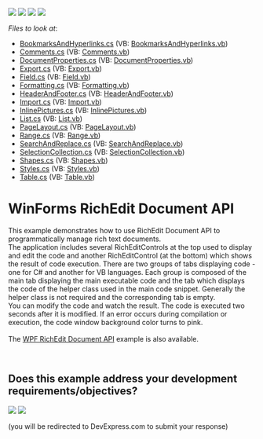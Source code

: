 <!-- default badges list -->
![](https://img.shields.io/endpoint?url=https://codecentral.devexpress.com/api/v1/VersionRange/128612208/16.1.4%2B)
[![](https://img.shields.io/badge/Open_in_DevExpress_Support_Center-FF7200?style=flat-square&logo=DevExpress&logoColor=white)](https://supportcenter.devexpress.com/ticket/details/E5219)
[![](https://img.shields.io/badge/📖_How_to_use_DevExpress_Examples-e9f6fc?style=flat-square)](https://docs.devexpress.com/GeneralInformation/403183)
[![](https://img.shields.io/badge/💬_Leave_Feedback-feecdd?style=flat-square)](#does-this-example-address-your-development-requirementsobjectives)
<!-- default badges end -->
<!-- default file list -->
*Files to look at*:

* [BookmarksAndHyperlinks.cs](./CS/RichEditAPISample/CodeExamples/BookmarksAndHyperlinks.cs) (VB: [BookmarksAndHyperlinks.vb](./VB/RichEditAPISample/CodeExamples/BookmarksAndHyperlinks.vb))
* [Comments.cs](./CS/RichEditAPISample/CodeExamples/Comments.cs) (VB: [Comments.vb](./VB/RichEditAPISample/CodeExamples/Comments.vb))
* [DocumentProperties.cs](./CS/RichEditAPISample/CodeExamples/DocumentProperties.cs) (VB: [DocumentProperties.vb](./VB/RichEditAPISample/CodeExamples/DocumentProperties.vb))
* [Export.cs](./CS/RichEditAPISample/CodeExamples/Export.cs) (VB: [Export.vb](./VB/RichEditAPISample/CodeExamples/Export.vb))
* [Field.cs](./CS/RichEditAPISample/CodeExamples/Field.cs) (VB: [Field.vb](./VB/RichEditAPISample/CodeExamples/Field.vb))
* [Formatting.cs](./CS/RichEditAPISample/CodeExamples/Formatting.cs) (VB: [Formatting.vb](./VB/RichEditAPISample/CodeExamples/Formatting.vb))
* [HeaderAndFooter.cs](./CS/RichEditAPISample/CodeExamples/HeaderAndFooter.cs) (VB: [HeaderAndFooter.vb](./VB/RichEditAPISample/CodeExamples/HeaderAndFooter.vb))
* [Import.cs](./CS/RichEditAPISample/CodeExamples/Import.cs) (VB: [Import.vb](./VB/RichEditAPISample/CodeExamples/Import.vb))
* [InlinePictures.cs](./CS/RichEditAPISample/CodeExamples/InlinePictures.cs) (VB: [InlinePictures.vb](./VB/RichEditAPISample/CodeExamples/InlinePictures.vb))
* [List.cs](./CS/RichEditAPISample/CodeExamples/List.cs) (VB: [List.vb](./VB/RichEditAPISample/CodeExamples/List.vb))
* [PageLayout.cs](./CS/RichEditAPISample/CodeExamples/PageLayout.cs) (VB: [PageLayout.vb](./VB/RichEditAPISample/CodeExamples/PageLayout.vb))
* [Range.cs](./CS/RichEditAPISample/CodeExamples/Range.cs) (VB: [Range.vb](./VB/RichEditAPISample/CodeExamples/Range.vb))
* [SearchAndReplace.cs](./CS/RichEditAPISample/CodeExamples/SearchAndReplace.cs) (VB: [SearchAndReplace.vb](./VB/RichEditAPISample/CodeExamples/SearchAndReplace.vb))
* [SelectionCollection.cs](./CS/RichEditAPISample/CodeExamples/SelectionCollection.cs) (VB: [SelectionCollection.vb](./VB/RichEditAPISample/CodeExamples/SelectionCollection.vb))
* [Shapes.cs](./CS/RichEditAPISample/CodeExamples/Shapes.cs) (VB: [Shapes.vb](./VB/RichEditAPISample/CodeExamples/Shapes.vb))
* [Styles.cs](./CS/RichEditAPISample/CodeExamples/Styles.cs) (VB: [Styles.vb](./VB/RichEditAPISample/CodeExamples/Styles.vb))
* [Table.cs](./CS/RichEditAPISample/CodeExamples/Table.cs) (VB: [Table.vb](./VB/RichEditAPISample/CodeExamples/Table.vb))
<!-- default file list end -->
# WinForms RichEdit Document API


<p>This example demonstrates how to use RichEdit Document API to programmatically manage rich text documents.<br />The application includes several RichEditControls at the top used to display and edit the code and another RichEditControl (at the bottom) which shows the result of code execution. There are two groups of tabs displaying code - one for C# and another for VB languages. Each group is composed of the main tab displaying the main executable code and the tab which displays the code of the helper class used in the main code snippet. Generally the helper class is not required and the corresponding tab is empty.<br />You can modify the code and watch the result. The code is executed two seconds after it is modified. If an error occurs during compilation or execution, the code window background color turns to pink.<br /><br />The <a href="https://www.devexpress.com/Support/Center/p/T213968">WPF RichEdit Document API</a> example is also available.</p>

<br/>


<!-- feedback -->
## Does this example address your development requirements/objectives?

[<img src="https://www.devexpress.com/support/examples/i/yes-button.svg"/>](https://www.devexpress.com/support/examples/survey.xml?utm_source=github&utm_campaign=winforms-richedit-document-api&~~~was_helpful=yes) [<img src="https://www.devexpress.com/support/examples/i/no-button.svg"/>](https://www.devexpress.com/support/examples/survey.xml?utm_source=github&utm_campaign=winforms-richedit-document-api&~~~was_helpful=no)

(you will be redirected to DevExpress.com to submit your response)
<!-- feedback end -->
